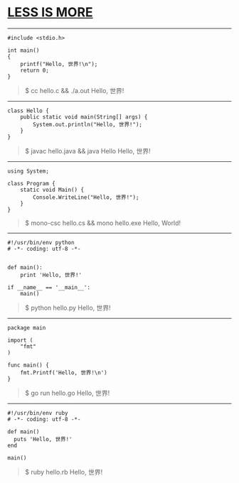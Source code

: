 # [LESS IS MORE](http://qqbuby.github.io)

* * *

    #include <stdio.h>
    
    int main()
    {
        printf("Hello, 世界!\n");
        return 0;
    }


> $ cc hello.c && ./a.out 
> Hello, 世界!
    
* * *

    class Hello {
        public static void main(String[] args) {
            System.out.println("Hello, 世界!");
        }
    }
    
> $ javac hello.java && java Hello
> Hello, 世界!

* * *

    using System;
    
    class Program {
        static void Main() {
            Console.WriteLine("Hello, 世界!");
        }   
    }

> $ mono-csc hello.cs && mono hello.exe
> Hello, World!

* * *

    #!/usr/bin/env python
    # -*- coding: utf-8 -*-
    
    
    def main():
        print 'Hello, 世界!'
    
    if __name__ == '__main__':
        main()

> $ python hello.py 
> Hello, 世界!

* * *

    package main
    
    import (
        "fmt"
    )
    
    func main() {
        fmt.Printf('Hello, 世界!\n')
    }
    
> $ go run hello.go 
> Hello, 世界!

* * *

    #!/usr/bin/env ruby
    # -*- coding: utf-8 -*-
    
    def main()
      puts 'Hello, 世界!'
    end
    
    main()
    
> $ ruby hello.rb 
> Hello, 世界!
